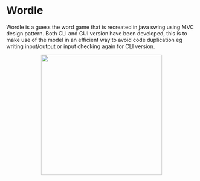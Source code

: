 # Wordle
Wordle is a guess the word game that is recreated in java swing using MVC design pattern.
Both CLI and GUI version have been developed, this is to make use of the model in an efficient way to avoid code duplication 
eg writing input/output or input checking again for CLI version.

<p align="center">
<img width ="320"src="https://user-images.githubusercontent.com/64012474/168835793-b0e6aae9-66e9-4cfb-b8b4-f4d9ceddf803.png"/>
</p>
